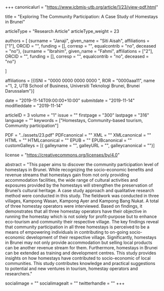 +++
canonicalurl = "https://www.icbmis-utb.org/article/1/23/view-pdf.html"

title = "Exploring The Community Participation: A Case Study of Homestays in Brunei"

articleType = "Research Article"
articleType_weight = 23

authors = [
  {surname = "Janaji",  given_name = "Siti Aisah",  affiliations = ["1"],  ORCID = "", funding = [], corresp = "", equalcontrib = "no", deceased = "no"},
  {surname = "Ibrahim",  given_name = "Fahmi",  affiliations = ["2"],  ORCID = "", funding = [], corresp = "", equalcontrib = "no", deceased = "no"}
  
]

affiliations = [{ISNI = "0000 0000 0000 0000 ", ROR = "0000aaa11", name ="1, 2, UTB School of Business, Universiti Teknologi Brunei, Brunei Darussalam"}]

date = "2019-11-14T09:00:00+10:00"
submitdate = "2019-11-14"
modifieddate = "2019-11-14"

articleID = 3
volume = "1"
issue = ""
firstpage = "300"
lastpage = "316"
language = ""
keywords = ["Homestays, Community-based tourism, Community participation"]


PDF = "../assets/23.pdf"
PDFcanonical = ""
XML = ""
XMLcanonical = ""
HTML = ""
HTMLcanonical = ""
EPUB = ""
EPUBcanonical = ""
customGalleys = [{ galleyname = "", galleyURL = "", galleycanonical = ""}]

license = "https://creativecommons.org/licenses/by/4.0"

abstract = "This paper aims to discover the community participation level of homestays in Brunei. While recognizing the socio-economic benefits and revenue streams that homestays gain from not only providing accommodation facilities, the wide range of cultural activities and exposures provided by the homestays will strengthen the preservation of Brunei’s cultural heritage. A case study approach and qualitative research method were conducted in this study. The fieldwork was conducted in three villages, Kampong Wasan, Kampong Ayer and Kampong Bang Nukat. A total of three homestay operators were interviewed. Based on findings, it demonstrates that all three homestay operators have their objective in running the homestay which is not solely for profit-purpose but to enhance eco-tourism and community their respective village. The key findings reveal that community participation in all three homestays is perceived to be a means of empowering individuals in contributing to on-going socio-economic development of their respective village. Significantly, homestays in Brunei may not only provide accommodation but selling local products can be another revenue stream for them. Furthermore, homestays in Brunei can be extended as training and development centres.  This study provides insights on how homestays have contributed to socio-economic of local communities. This study contributes knowledge and practical suggestions to potential and new ventures in tourism, homestay operators and researchers."


socialimage = ""
socialimagealt = ""
twitterhandle = ""
+++

